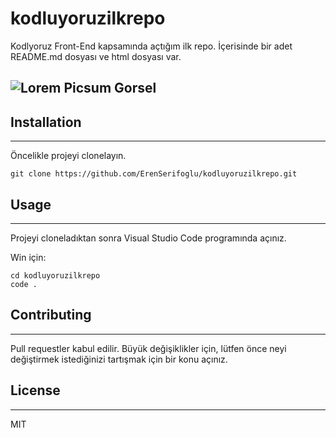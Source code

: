 # kodluyoruzilkrepo
Kodlyoruz Front-End kapsamında açtığım ilk repo. İçerisinde bir adet README.md dosyası ve html dosyası var.

![Lorem Picsum Gorsel](https://picsum.photos/200/300)
--------
## Installation
------
Öncelikle projeyi clonelayın. 
```
git clone https://github.com/ErenSerifoglu/kodluyoruzilkrepo.git
```
## Usage
-------
Projeyi cloneladıktan sonra Visual Studio Code programında açınız.

Win için:
```
cd kodluyoruzilkrepo
code .
```
## Contributing
-----
Pull requestler kabul edilir. Büyük değişiklikler için, lütfen önce neyi değiştirmek istediğinizi tartışmak için bir konu açınız.
## License
---------- 
MIT
